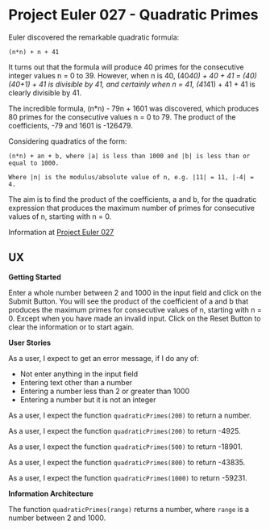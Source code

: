 # Project Euler 027 - Quadratic Primes

Euler discovered the remarkable quadratic formula:

    (n*n) + n + 41

It turns out that the formula will produce 40 primes for the consecutive integer values n = 0 to 39.  However, when n is 40, (40*40) + 40 + 41 = (40)(40+1) + 41 is divisible by 41, and certainly when n = 41, (41*41) + 41 + 41 is clearly divisible by 41.

The incredible formula, (n*n) - 79n + 1601 was discovered, which produces 80 primes for the consecutive values n = 0 to 79.  The product of the coefficients, -79 and 1601 is -126479.

Considering quadratics of the form:

    (n*n) + an + b, where |a| is less than 1000 and |b| is less than or equal to 1000.
    
    Where |n| is the modulus/absolute value of n, e.g. |11| = 11, |-4| = 4.

The aim is to find the product of the coefficients, a and b, for the quadratic expression that produces the maximum number of primes for consecutive values of n, starting with n = 0.

Information at [Project Euler 027](https://projecteuler.net/problem=27)

## UX

**Getting Started**

Enter a whole number between 2 and 1000 in the input field and click on the Submit Button.  You will see the product of the coefficient of a and b that produces the maximum primes for consecutive values of n, starting with n = 0.  Except when you have made an invalid input.  Click on the Reset Button to clear the information or to start again.

**User Stories**

As a user, I expect to get an error message, if I do any of:

- Not enter anything in the input field
- Entering text other than a number
- Entering a number less than 2 or greater than 1000
- Entering a number but it is not an integer

As a user, I expect the function `quadraticPrimes(200)` to return a number.

As a user, I expect the function `quadraticPrimes(200)` to return -4925.

As a user, I expect the function `quadraticPrimes(500)` to return -18901.

As a user, I expect the function `quadraticPrimes(800)` to return -43835.

As a user, I expect the function `quadraticPrimes(1000)` to return -59231.

**Information Architecture**

The function `quadraticPrimes(range)` returns a number, where `range` is a number between 2 and 1000.